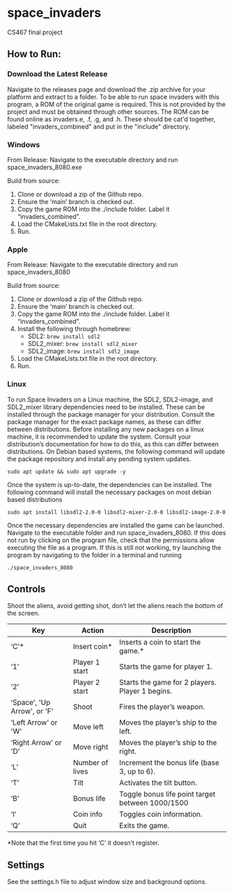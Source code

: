 # space_invaders

CS467 final project

## How to Run:

### Download the Latest Release

Navigate to the releases page and download the .zip archive for your platform and extract to a folder. To be able to run
space invaders with this program, a ROM of the original game is required. This is not provided by the project and must
be obtained through other sources. The ROM can be found online as invaders.e, .f, .g, and .h. These should be cat'd 
together, labeled "invaders_combined" and put in the "include" directory. 

### Windows

From Release: Navigate to the executable directory and run space_invaders_8080.exe

Build from source: 
1. Clone or download a zip of the Github repo.
2. Ensure the ‘main’ branch is checked out.
3. Copy the game ROM into the ./include folder. Label it “invaders_combined”.
4. Load the CMakeLists.txt file in the root directory.
5. Run.

### Apple

From Release: Navigate to the executable directory and run space_invaders_8080

Build from source:
1. Clone or download a zip of the Github repo.
2. Ensure the ‘main’ branch is checked out.
3. Copy the game ROM into the ./include folder. Label it “invaders_combined”.
4. Install the following through homebrew:
   - SDL2: `brew install sdl2`
   - SDL2_mixer: `brew install sdl2_mixer`
   - SDL2_image: `brew install sdl2_image`
5. Load the CMakeLists.txt file in the root directory.
6. Run.

### Linux

To run Space Invaders on a Linux machine, the SDL2, SDL2-image, and SDL2_mixer library dependencies need to be installed. These can
be installed through the package manager for your distribution. Consult the package manager for the exact package names,
as these can differ between distributions. Before installing any new packages on a linux machine, it is recommended to
update the system. Consult your distribution’s documentation for how to do this, as this can differ between
distributions. On Debian based systems, the following command will update the package repository and install any pending
system updates.

`sudo apt update && sudo apt upgrade -y`

Once the system is up-to-date, the dependencies can be installed. The following command will install the necessary
packages on most debian based distributions

`sudo apt install libsdl2-2.0-0 libsdl2-mixer-2.0-0 libsdl2-image-2.0-0`

Once the necessary dependencies are installed the game can be launched. Navigate to the executable folder and run
space_invaders_8080. If this does not run by clicking on the program file, check that the permissions allow executing
the file as a program. If this is still not working, try launching the program by navigating to the folder in a terminal
and running

`./space_invaders_8080`


## Controls
Shoot the aliens, avoid getting shot, don’t let the aliens reach the bottom of the screen.

| Key                         | Action          | Description                                      |
|-----------------------------|-----------------| ------------------------------------------------ |
| ‘C’\*                       | Insert coin\*   | Inserts a coin to start the game.\*              |
| ‘1’                         | Player 1 start  | Starts the game for player 1.                    |
| ‘2’                         | Player 2 start  | Starts the game for 2 players. Player 1 begins.  |
| ‘Space’, 'Up Arrow', or 'F' | Shoot           | Fires the player’s weapon.                       |
| ‘Left Arrow’ or 'W'         | Move left       | Moves the player’s ship to the left.             |
| ‘Right Arrow’ or 'D'        | Move right      | Moves the player’s ship to the right.            |
| ‘L’                         | Number of lives | Increment the bonus life (base 3, up to 6).      |
| ‘T’                         | Tilt            | Activates the tilt button.                       |
| ‘B’                         | Bonus life      | Toggle bonus life point target between 1000/1500 |
| ‘I’                         | Coin info       | Toggles coin information.                        |
| ‘Q’                         | Quit            | Exits the game.                                  |
*Note that the first time you hit ‘C’ it doesn’t register.

## Settings

See the settings.h file to adjust window size and background options. 